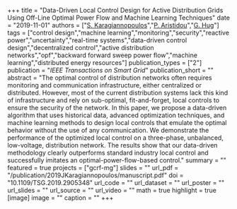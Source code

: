 +++
title = "Data-Driven Local Control Design for Active Distribution Grids Using Off-Line Optimal Power Flow and Machine Learning Techniques"
date = "2019-11-01"
authors = ["[S. Karagiannopoulos](https://scholar.google.com/citations?user=Tcam1KYAAAAJ)","[P. Aristidou](https://sps.cut.ac.cy/authors/p-aristidou)","[G. Hug](https://scholar.google.com/citations?hl=en&user=dBT_MOAAAAAJ)"]
tags = ["control design","machine learning","monitoring","security","reactive power","uncertainty","real-time systems","data-driven control design","decentralized control","active distribution networks","opf","backward forward sweep power flow","machine learning","distributed energy resources"]
publication_types = ["2"]
publication = "_IEEE Transactions on Smart Grid_"
publication_short = ""
abstract = "The optimal control of distribution networks often requires monitoring and communication infrastructure, either centralized or distributed. However, most of the current distribution systems lack this kind of infrastructure and rely on sub-optimal, fit-and-forget, local controls to ensure the security of the network. In this paper, we propose a data-driven algorithm that uses historical data, advanced optimization techniques, and machine learning methods to design local controls that emulate the optimal behavior without the use of any communication. We demonstrate the performance of the optimized local control on a three-phase, unbalanced, low-voltage, distribution network. The results show that our data-driven methodology clearly outperforms standard industry local control and successfully imitates an optimal-power-flow-based control."
summary = ""
featured = true
projects = ["gcrf-mg"]
slides = ""
url_pdf = "/publication/2019JKaragiannopoulos/manuscript.pdf"
doi = "10.1109/TSG.2019.2905348"
url_code = ""
url_dataset = ""
url_poster = ""
url_slides = ""
url_source = ""
url_video = ""
math = true
highlight = true
[image]
image = ""
caption = ""
+++

